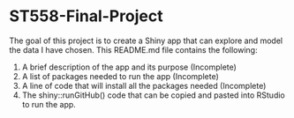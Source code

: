 # ST558-Final-Project

The goal of this project is to create a Shiny app that can explore and model the data I have chosen. This README.md file contains the following:  

  1. A brief description of the app and its purpose (Incomplete)  
  2. A list of packages needed to run the app (Incomplete)  
  3. A line of code that will install all the packages needed (Incomplete)  
  4. The shiny::runGitHub() code that can be copied and pasted into RStudio to run the app.  


